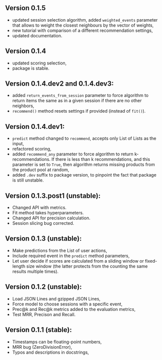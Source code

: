 ## Version 0.1.5

- updated session selection algorithm, added `weighted_events` parameter that allows to weight the closest neighbours by the vector of weights,
- new tutorial with comparison of a different recommendation settings,
- updated documentation.

## Version 0.1.4

- updated scoring selection,
- package is stable.

## Version 0.1.4.dev2 and 0.1.4.dev3:

- added `return_events_from_session` parameter to force algorithm to return items the same as in a given session if there are no other neighbors,
- `recommend()` method resets settings if provided (instead of `fit()`).

## Version 0.1.4.dev1:

- `predict` method changed to `recommend`, accepts only List of Lists as the input,
- refactored scoring,
- added `recommend_any` parameter to force algorithm to return k-recommendations. If there is less than k recommendations, and this parameter is set to `True`, then algorithm returns missing products from the product pool at random,
- added `.dev` suffix to package version, to pinpoint the fact that package is still unstable.

## Version 0.1.3.post1 (unstable):

- Changed API with metrics.
- Fit method takes hyperparameters.
- Changed API for precision calculation.
- Session slicing bug corrected.

## Version 0.1.3 (unstable):

- Make predictions from the List of user actions,
- Include required event in the `predict` method parameters,
- Let user decide if scores are calculated from a sliding window or fixed-length size window (the latter protects from the counting the same results multiple times).

## Version 0.1.2 (unstable):

- Load JSON Lines and gzipped JSON Lines,
- Force model to choose sessions with a specific event,
- Prec@k and Rec@k metrics added to the evaluation metrics,
- Test MRR, Precison and Recall.


## Version 0.1.1 (stable): 

- Timestamps can be floating-point numbers,
- MRR bug (ZeroDivisionError),
- Typos and descriptions in docstrings,
